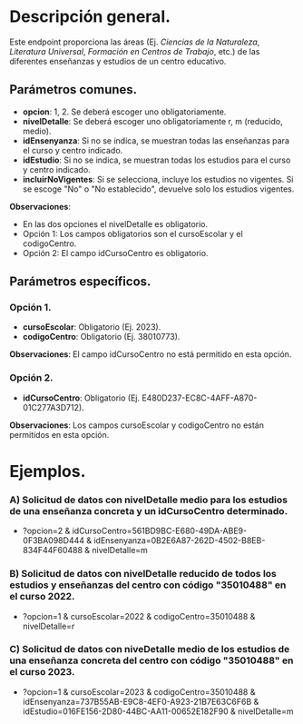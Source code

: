# Descripción general.

Este endpoint proporciona las áreas (Ej. *Ciencias de la Naturaleza*, *Literatura Universal*, *Formación en Centros de Trabajo*, etc.) de las diferentes enseñanzas y estudios de un centro educativo.

## Parámetros comunes.

* **opcion**: 1, 2. Se deberá escoger uno obligatoriamente.
* **nivelDetalle**: Se deberá escoger uno obligatoriamente r, m (reducido, medio).
* **idEnsenyanza**: Si no se indica, se muestran todas las enseñanzas para el curso y centro indicado.
* **idEstudio**: Si no se indica, se muestran todas los estudios para el curso y centro indicado.
* **incluirNoVigentes**: Si se selecciona, incluye los estudios no vigentes. Si se escoge "No" o "No establecido", devuelve solo los estudios vigentes.

**Observaciones**:
* En las dos opciones el nivelDetalle es obligatorio.
* Opción 1: Los campos obligatorios son el cursoEscolar y el codigoCentro.
* Opción 2: El campo idCursoCentro es obligatorio.

## Parámetros específicos.

### Opción 1.
* **cursoEscolar**: Obligatorio (Ej. 2023).
* **codigoCentro**: Obligatorio (Ej. 38010773).

**Observaciones**: El campo idCursoCentro no está permitido en esta opción.

### Opción 2.
* **idCursoCentro**: Obligatorio (Ej. E480D237-EC8C-4AFF-A870-01C277A3D712).

**Observaciones**: Los campos cursoEscolar y codigoCentro no están permitidos en esta opción.

# Ejemplos.
### A) Solicitud de datos con nivelDetalle medio para los estudios de una enseñanza concreta y un idCursoCentro determinado.
* ?opcion=2 & idCursoCentro=561BD9BC-E680-49DA-ABE9-0F3BA098D444 & idEnsenyanza=0B2E6A87-262D-4502-B8EB-834F44F60488 & nivelDetalle=m

### B) Solicitud de datos con nivelDetalle reducido de todos los estudios y enseñanzas del centro con código "35010488" en el curso 2022.
* ?opcion=1 & cursoEscolar=2022 & codigoCentro=35010488 & nivelDetalle=r

### C) Solicitud de datos con niveDetalle medio de los estudios de una enseñanza concreta del centro con código "35010488" en el curso 2023. 
* ?opcion=1 & cursoEscolar=2023 & codigoCentro=35010488 & idEnsenyanza=737B55AB-E9C8-4EF0-A923-21B7E63C6F6B & idEstudio=016FE156-2D80-44BC-AA11-00652E182F90 & nivelDetalle=m
